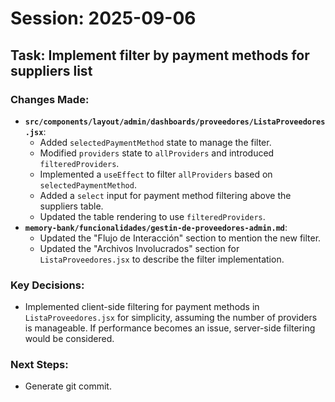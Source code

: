 # Session: 2025-09-06

## Task: Implement filter by payment methods for suppliers list

### Changes Made:
- **`src/components/layout/admin/dashboards/proveedores/ListaProveedores.jsx`**:
    - Added `selectedPaymentMethod` state to manage the filter.
    - Modified `providers` state to `allProviders` and introduced `filteredProviders`.
    - Implemented a `useEffect` to filter `allProviders` based on `selectedPaymentMethod`.
    - Added a `select` input for payment method filtering above the suppliers table.
    - Updated the table rendering to use `filteredProviders`.
- **`memory-bank/funcionalidades/gestin-de-proveedores-admin.md`**:
    - Updated the "Flujo de Interacción" section to mention the new filter.
    - Updated the "Archivos Involucrados" section for `ListaProveedores.jsx` to describe the filter implementation.

### Key Decisions:
- Implemented client-side filtering for payment methods in `ListaProveedores.jsx` for simplicity, assuming the number of providers is manageable. If performance becomes an issue, server-side filtering would be considered.

### Next Steps:
- Generate git commit.

